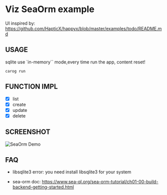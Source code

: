 # Viz SeaOrm example

UI inspired by: https://github.com/HapticX/happyx/blob/master/examples/todo/README.md

## USAGE

sqlite use `in-memory`` mode,every time run the app, content reset!

```console
carog run
```

## FUNCTION IMPL

- [x] list
- [x] create
- [x] update
- [x] delete

## SCREENSHOT

![SeaOrm Demo](./sea-orm-demo.gif)

## FAQ

- libsqlite3 error: you need install libsqlite3 for your system

- sea-orm doc: https://www.sea-ql.org/sea-orm-tutorial/ch01-00-build-backend-getting-started.html

